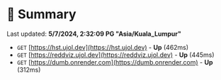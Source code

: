 # 📖 Summary
Last updated: **5/7/2024, 2:32:09 PG "Asia/Kuala_Lumpur"**

- `GET` [https://hst.ujol.dev](https://hst.ujol.dev) - **Up** (462ms)
- `GET` [https://reddviz.ujol.dev](https://reddviz.ujol.dev) - **Up** (445ms)
- `GET` [https://dumb.onrender.com](https://dumb.onrender.com) - **Up** (312ms)
